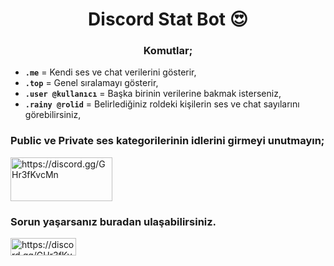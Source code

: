 <h1 align="center">Discord Stat Bot 😍</h1>
<h3 align="center">Komutlar;</h3>

- **`.me`** = Kendi ses ve chat verilerini gösterir,
- **`.top`** = Genel sıralamayı gösterir,
- **`.user @kullanıcı`** = Başka birinin verilerine bakmak isterseniz,
- **`.rainy @rolid`** = Belirlediğiniz roldeki kişilerin ses ve chat sayılarını görebilirsiniz,

<h3 align="left">Public ve Private ses kategorilerinin idlerini girmeyi unutmayın;</h3>
<p align="left">
<a href="https://discord.gg/GHr3fKvcMn" target="blank"><img align="center" src="https://media.discordapp.net/attachments/789505114469433344/1046390279042773022/image.png" alt="https://discord.gg/GHr3fKvcMn" height="70" width="163" /></a>
</p>

<h3 align="left">Sorun yaşarsanız buradan ulaşabilirsiniz.</h3>
<p align="left">
<a href="https://discord.gg/GHr3fKvcMn" target="blank"><img align="center" src="https://img.shields.io/badge/Discord-%235865F2.svg?style=for-the-badge&logo=discord&logoColor=white" alt="https://discord.gg/GHr3fKvcMn" height="28" width="104.75" /></a>
</p>
